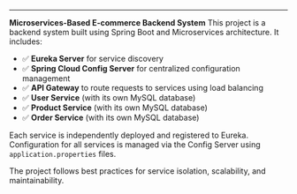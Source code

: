 
---

**Microservices-Based E-commerce Backend System**
This project is a backend system built using Spring Boot and Microservices architecture. It includes:

* ✅ **Eureka Server** for service discovery
* ✅ **Spring Cloud Config Server** for centralized configuration management
* ✅ **API Gateway** to route requests to services using load balancing
* ✅ **User Service** (with its own MySQL database)
* ✅ **Product Service** (with its own MySQL database)
* ✅ **Order Service** (with its own MySQL database)

Each service is independently deployed and registered to Eureka. Configuration for all services is managed via the Config Server using `application.properties` files.

The project follows best practices for service isolation, scalability, and maintainability.


